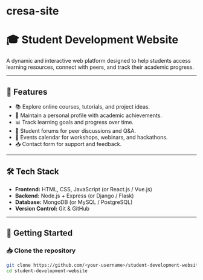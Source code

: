 ﻿# cresa-site
# 🎓 Student Development Website

A dynamic and interactive web platform designed to help students access learning resources, connect with peers, and track their academic progress.

---

## 📌 Features

- 📚 Explore online courses, tutorials, and project ideas.
- 📝 Maintain a personal profile with academic achievements.
- 📊 Track learning goals and progress over time.
- 💬 Student forums for peer discussions and Q&A.
- 📅 Events calendar for workshops, webinars, and hackathons.
- 📥 Contact form for support and feedback.

---

## 🛠️ Tech Stack

- **Frontend:** HTML, CSS, JavaScript (or React.js / Vue.js)
- **Backend:** Node.js + Express (or Django / Flask)
- **Database:** MongoDB (or MySQL / PostgreSQL)
- **Version Control:** Git & GitHub

---

## 🚀 Getting Started

### 📥 Clone the repository
```bash
git clone https://github.com/<your-username>/student-development-website.git
cd student-development-website
